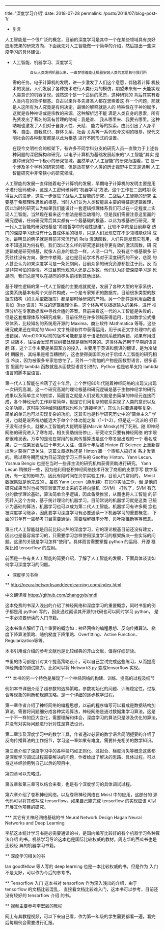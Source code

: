 ---
title: '深度学习介绍'
date: 2018-07-28
permalink: /posts/2018/07/blog-post-1/

* 引言

人工智能是一个很广泛的概念，目前的深度学习是其中一个在某些领域具有良好
应用效果的研究方向，下面我先对人工智能做一个简单的介绍，然后提出一些深
度学习的具体建议。

* 人工智能、机器学习、深度学习

              自从人类发明机器以来，一直梦想着能让机器安装人类的意愿执行我们所
     需的任务。电子计算机的发明，进一步激发了人们这个意愿，伴随着计算
     机技术的发展，人们发展了各种技术进行人类行为的模仿，期望未来有一
     天能实现人类意识的机器复现。诚然这个是一个遥远的愿景，这种研究的
     背后其实有着人类内在的哲学根基。自古以来许多先贤圣人都在思索着这
     样一个问题，那就是人这所有为人究竟是有何决定。最懒的解释就是人的
     特殊性在于神的赋予，这就是各种神话或是宗教的来源。这种解析远不能
     满足人类自身的思索，所有先贤发出了著名的富有哲理的呐喊：我是谁、
     我从哪里来、我要去哪里。这种呐喊也激发了人们对于自身人性、天赋、
     能力等的探索，由此引出了人身平等、自由、自我意识、群体关系、社会
     关系等一系列现今文明的根基，现代文明社会的各种制度都是以此为根基
     进行不同形式的设置。

  在现今文明社会的框架下，有许多不同学科分支的研究人员一直致力于上述各
  种问题的深层解构和研究，以电子计算机为基础发展起来的“人工智能”其实
  是这种研究的一个极小的研究领域，虽然单从“人工智能”的研究范围看，它
  是一个涉及多个学科的研究领域，但是放在整个人类的历史视野中它又是通用
  人工智能研究中非常狭小的研究领域。

人工智能的发展一直伴随着电子计算机的发展，早期电子计算机的发明主要是用
于进行密码破译，这是人工密码破译的“机器学习”方法，这个工作在二战时期
获得巨大的进步，这进一步促进了战后人工智能的研究，二战后人工智能的研究
主要基于希腊理性思维的根基，当时人们认为人类智能最主要的特征是逻辑推理，
因此当时的研究认为如果我们能设计一套逻辑推理体系我们可以在一定程度上实
现人工智能，当然现在看来这个想法是相当幼稚的。但是我们需要注意这里面的
研究逻辑，任何研究背后其实都有一个最基础的根基，以此为根基进行研究，第
一代人工智能的研究根基是“希腊哲学中的理性思维”。比较不幸的是目前非常
热门的深度学习还没有什么自成体系的根基，只是人们发现它在不少领域能获得
成功，最明显的例子就是目前非常流行的 Relu 激活函数，人们只是发现它有用，
根本不知道其为何有用，我们改以怎么样的研究逻辑找寻更有效的激活函数，研
究逻辑或是研究根基，就像人自身的信念一样，人活一口气，没有这个根基很多
研究往往没有方向，像空中楼阁，这也是目前学术界对于深度研究的不安，悲观
的人甚至认为如果深度学习是一条死胡同，目前众多的研究资源都投注于此，反
而是非常可怕的事情。不过目前乐观的人还是占多数，他们认为即使深度学习是
死胡同，我们总是可以在胡同的尽头前找到其他出路。

基于理性逻辑的第一代人工智能的主要成就就是，发展了各种大型的专家系统，
这类系统基本有两个大部件构成，一个是专家知识的数据库，目前很多类型的数
据库结构（如关系型数据库）都是那时候研究的产物。另一个部件是利用函数语
言如（lisp 语言）写成的逻辑推理体系，这个体系可以根据输入的条件，进行
推理分析在专家数据库中寻找合适的答案。目前来看这一代的人工智能是失败的，
但是这套推理体系的研究成果，目前任然在许多领域获得运用，比如数学公式推
导体系，比较知名的系统用开源的 Maxima、商业软件 Mathmatica 等等。这些
研究成果还在早期的 Word 文字处理软件中获得运用，用于纠正文字处理中的语
法错误，Word2000以前的版本可能都是基于语法规则系统的纠错，如果有用过这
些版本，往往会发现有些纠错处理是相当可笑的。这类体系还用于早期的语言翻
译，这个工作主要是美国军方的投入，主要用于英语和俄语的翻译，是为冷战时
期服务，其结果是相当糟糕的，这也使得美国军方对于后续人工智能的研究相当
冷淡，因为被很多专家忽悠怕了。另外一个附加的产物是函数型语言，很多语言
里面的 lambda 函数就是从函数型语言引进的。Python 也是较早支持 lambda
语言的脚本型语言。

第一代人工智能在冷落了近十年后，上个世纪80年代随着神经网络的出现又出现
一次研究高潮，这一个研究高潮的理论根基和研究逻辑是基于生物神经学的研究
成果以及简单主义的推崇，简而言之就是人们发现大脑是由简单的神经元连接而
成，各个神经元的工作非常简单，但是它们间复杂的联系实现了人类的意识以及
众多功能，这时期的神经网络研究也称为“连接学派”，其认为只要连接够复杂，
简单的单元也可以实现复杂的功能，这其实也是科学研究历史中的“简单主义”
学说，也就是说系统功能远大于单个个体功能之和（1+1>2）。但是这一流派的
好日子没有过多久，就被人工智能的大佬明斯基(Marvin Minsky)判了死刑。随
即神经网络的研究进入了寒冬期，相关资助纷纷停止，研究论文只要有神经网络
的字眼都很难发表。万幸的是现在常用的反向传播算法是这个寒冬里出现的一个
著名成果，之一成果发表后进十年无人关注，值得十年后被 Hinton 在 Science
上重新提出后才获得广泛关注，这篇文章据称还是 Hinton 跟一个审稿人搞好关
系才发表的。熬过寒冬期而成为目前深度学习三巨头的 Geoffey Hinton、Yann
Lecun、Yoshua Bengio 也是在当时一些非主流的研究机构获得资助进行研究。
Yann Lecun 稍微好一些，因为他利用卷积神经网络技术开发了商用的支票手写
数字系统，有一定的影响力，因此有段时间在贝尔实验工作，目前入门常用的，
Mnist 数据集就是他完成的 。虽然 Yann Lecun（燕乐纯）在贝尔实验工作，但
是他的研究成果当时也被同实验室开发出来的支持向量机（SVM） 打败了，SVM
有充分的数学理论基础，算法简单合乎逻辑，因此备受推崇，从而也将人工智能
的研究转入这个方向，基于统计理论的机器学习，目前常说的机器学习就是这类
已统计为基础的算法，机器学习也可以成为第二代人工智能。机器学习有许多概
念也被深度学习继承，因此要学习深度学习有必要通读一下机器学习的重要概念，
下面的书单有一些参考书目需要通读。需要理解概率分布、贝叶斯推断等等概念。


第三代人工智能就是目前比较火热的深度学习，它的理论根基目前还没有建立，
因此也是最容易学习的，只需要学习怎样使用深度学习的框架解决一些实际的问
题。这里的关键是学习怎样“使用”。具体而言需要掌握 python 的运用、开源
框架比如 tensorflow 的应用。

前面是一些有关人工智能的简要介绍，了解了人工智能的发展，下面具体谈谈如
何学习深度学习的问题。

       
 



* 深度学习书单

**  http://neuralnetworksanddeeplearning.com/index.html

中文翻译版 https://github.com/zhanggyb/nndl


这本免费的书深入浅出的介绍了神经网络和深度学习的重要概念，同时书里的例
子都是用 python 写的，因此通过阅读其开源的代码也可以同时学习 python，
是一本必须要研读的入门书籍。

这本书重点解析了几个重要的概念如：神经网络的编程思想、反向传播算法、梯
度下降算法策略、随机梯度下降策略、Overfitting、Active Function、
Regularization等等。

本书引用或介绍的参考文献也是比较经典的开山文献，值得仔细研读。

书里的练习都是针对某个提高策略设计，可以自己尝试完成这些练习，从而提高
神经网络的调试能力。比如可以将 Network3.py 变成tensorflow 实现。



*** 本书的另一个特色是展现了一个神经网络的构建、训练、提高的过程及细节

例如本书详细介绍了超参数的选择策略。参数初始化的问题、训练稳定性，过拟
合等现象的判断和规避策略。是一个详细的逐步教学过程。

第一章作者介绍了神经网络的编程思想，以前的程序编写可以看成是数据结构加
算法，需要将问题细分成各种实现算法，神经网络是通过数据集学习算法，这是
一个不一样的巨大变化，需要理解和体会，深度学习的算法只是涉及优化的算法，
并没有对实际问题进行针对性是算法设计。

第二章涉及深度学习中的数学工具，作者通过必要的数学语言简明扼要的介绍了
反向传播算法的工作细节，学习这一章如果有难度，需要补充相关的数学知识。

第三章介绍了深度学习中的各种技巧如正则化、过拟合、梯度消失等概念这些都
是深度学习调试过程需要解决的问题，作者给出了解决的思路、具体过程。可以
将这些经验用到自己以后的项目中。

第四章可以先略过。

第五章和第三章可以结合来看，也是有个深度学习的具体调试过程。

第六章介绍了卷积神经网络，以及卷积神经网络在 Mnist 中的应用，这部分的
源代码可以将其改写成 tensorflow。如果自己能完成 tensorflow 的实现应该
可以开展其他项目的研究。



***  其它有关神经网络基础的书
Neural Network Design Hagan
Neural Networks and Deep Learning


李航这本统计学习书是必需要通读的书，是国内编写比较好的有个机器学习各种算法介绍
的书，机器学习导论这本也是国际比较权威的教材。周志华的西瓜书也是比较经
典的机器学习书籍。

**  深度学习相关的书

 Ian goodfellow 等人写的 deep learning 也是一本比较权威的书，但是作为
入门不是太好，可以作为今后的参考书。



**  Tensorflow 入门
这本书对 tensorflow 作为深入浅出的介绍，由于 tensorflow 的文档比较混乱，
直接看文档比较难入门，这本书可以参考，目前还没有较好的 tensorflow 介绍
的书。


** 视频主要参考李宏毅的教程

网上有其教程视频，可以下来自己看，作为第一年级的学生需要都看一遍，看完
后每周例会需要进行汇报。

